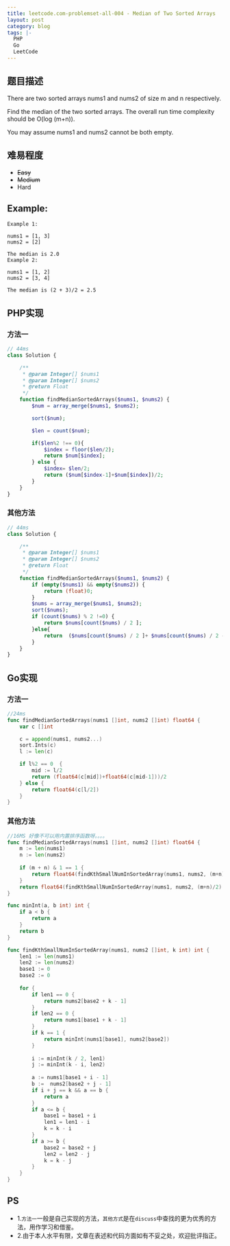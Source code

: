 ```yaml
---
title: leetcode.com-problemset-all-004 - Median of Two Sorted Arrays
layout: post
category: blog
tags: |-
  PHP
  Go
  LeetCode
---
```


## 题目描述
There are two sorted arrays nums1 and nums2 of size m and n respectively.

Find the median of the two sorted arrays. The overall run time complexity should be O(log (m+n)).

You may assume nums1 and nums2 cannot be both empty.

## 难易程度
- ~~Easy~~
- ~~Medium~~
- Hard

## Example:
```
Example 1:

nums1 = [1, 3]
nums2 = [2]

The median is 2.0
Example 2:

nums1 = [1, 2]
nums2 = [3, 4]

The median is (2 + 3)/2 = 2.5
````

## PHP实现
### 方法一
```php
// 44ms
class Solution {

    /**
     * @param Integer[] $nums1
     * @param Integer[] $nums2
     * @return Float
     */
    function findMedianSortedArrays($nums1, $nums2) {
        $num = array_merge($nums1, $nums2);

        sort($num);

        $len = count($num);

        if($len%2 !== 0){
            $index = floor($len/2);
            return $num[$index];
        } else {
            $index= $len/2;
            return ($num[$index-1]+$num[$index])/2;
        }
    }
}
````

### 其他方法
```php
// 44ms
class Solution {

    /**
     * @param Integer[] $nums1
     * @param Integer[] $nums2
     * @return Float
     */
    function findMedianSortedArrays($nums1, $nums2) {
        if (empty($nums1) && empty($nums2)) {
    		return (float)0;
    	}
        $nums = array_merge($nums1, $nums2);
        sort($nums);
        if (count($nums) % 2 !=0) {
        	return $nums[count($nums) / 2 ];
        }else{
        	return  ($nums[count($nums) / 2 ]+ $nums[count($nums) / 2 -1]) / 2;
        }
    }
}
```

## Go实现
### 方法一
```go
//24ms
func findMedianSortedArrays(nums1 []int, nums2 []int) float64 {
    var c []int

	c = append(nums1, nums2...)
	sort.Ints(c)
	l := len(c)

	if l%2 == 0  {
		mid := l/2
		return (float64(c[mid])+float64(c[mid-1]))/2
	} else {
		return float64(c[l/2])
	}
}
```

### 其他方法
```go
//16MS 好像不可以用内置排序函数呀。。。。
func findMedianSortedArrays(nums1 []int, nums2 []int) float64 {
    m := len(nums1)
    n := len(nums2)
    
    if (m + n) & 1 == 1 {
        return float64(findKthSmallNumInSortedArray(nums1, nums2, (m+n)/2 + 1))
    }
    return float64(findKthSmallNumInSortedArray(nums1, nums2, (m+n)/2) + findKthSmallNumInSortedArray(nums1, nums2, (m+n)/2 + 1)) / 2
}

func minInt(a, b int) int {
    if a < b {
        return a
    }
    return b
}

func findKthSmallNumInSortedArray(nums1, nums2 []int, k int) int {
    len1 := len(nums1)
    len2 := len(nums2)
    base1 := 0
    base2 := 0
    
    for {
        if len1 == 0 {
            return nums2[base2 + k - 1]
        }
        if len2 == 0 {
            return nums1[base1 + k - 1]
        }
        if k == 1 {
            return minInt(nums1[base1], nums2[base2])
        }
        
        i := minInt(k / 2, len1)
        j := minInt(k - i, len2)
        
        a := nums1[base1 + i - 1]
        b :=  nums2[base2 + j - 1]
        if i + j == k && a == b {
            return a
        }
        if a <= b {
            base1 = base1 + i
            len1 = len1 - i
            k = k - i
        }
        if a >= b {
            base2 = base2 + j
            len2 = len2 - j
            k = k - j
        }
    }
}
```


## PS
- 1.`方法一`一般是自己实现的方法，`其他方式`是在`discuss`中查找的更为优秀的方法，用作学习和借鉴。
- 2.由于本人水平有限，文章在表述和代码方面如有不妥之处，欢迎批评指正。